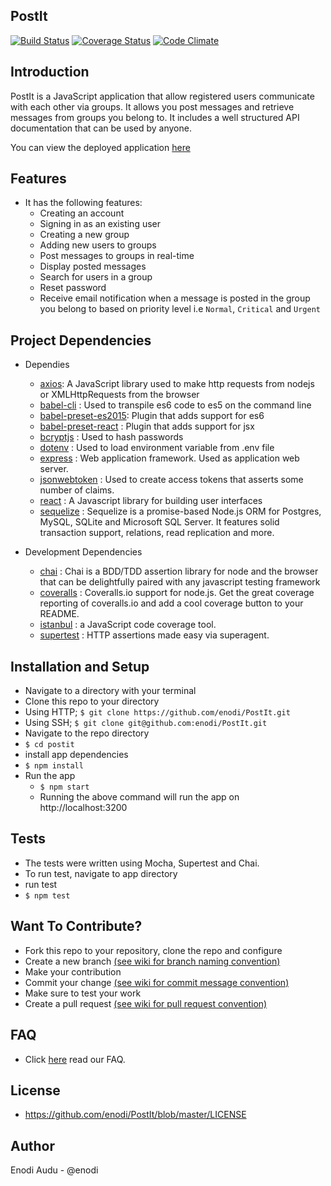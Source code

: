 ## PostIt 
[![Build Status](https://travis-ci.org/enodi/PostIt.svg?branch=add-license)](https://travis-ci.org/enodi/PostIt)  [![Coverage Status](https://coveralls.io/repos/github/enodi/PostIt/badge.svg?branch=staging)](https://coveralls.io/github/enodi/PostIt?branch=staging) [![Code Climate](https://codeclimate.com/github/enodi/PostIt/badges/gpa.svg)](https://codeclimate.com/github/enodi/PostIt/)

## Introduction
PostIt is a JavaScript application that allow registered users communicate with each other via groups. It allows you post messages and retrieve messages from groups you belong to. It includes a well structured API documentation that can be used by anyone.

You can view the deployed application [here](https://postit-enodi.herokuapp.com/)

## Features
  * It has the following features:
      * Creating an account
      * Signing in as an existing user
      * Creating a new group
      * Adding new users to groups
      * Post messages to groups in real-time
      * Display posted messages
      * Search for users in a group
      * Reset password
      * Receive email notification when a message is posted in the group you belong to based on priority level i.e `Normal`,         `Critical` and `Urgent`

## Project Dependencies
* Dependies

  * [axios](https://www.npmjs.com/package/axios): A JavaScript library used to make http requests from nodejs or        XMLHttpRequests from the browser
  * [babel-cli](https://www.npmjs.com/package/babel-cli) : Used to transpile es6 code to es5 on the command line
  * [babel-preset-es2015](https://www.npmjs.com/package/babel-preset-es2015): Plugin that adds support for es6
  * [babel-preset-react](https://www.npmjs.com/package/babel-preset-react) : Plugin that adds support for jsx
  * [bcryptjs](https://www.npmjs.com/package/bcryptjs) : Used to hash passwords 
  * [dotenv](https://www.npmjs.com/package/dotenv) : Used to load environment variable from .env file
  * [express](https://www.npmjs.com/package/express) : Web application framework. Used as application web server.
  * [jsonwebtoken](https://www.npmjs.com/package/jsonwebtoken) : Used to create access tokens that asserts some number of claims.
  * [react](https://www.npmjs.com/package/react) : A Javascript library for building user interfaces
  * [sequelize](https://www.npmjs.com/package/sequelize) : Sequelize is a promise-based Node.js ORM for Postgres, MySQL, SQLite and Microsoft SQL Server. It features         solid transaction support, relations, read replication and more.

* Development Dependencies

  * [chai](https://www.npmjs.com/package/chai) : Chai is a BDD/TDD assertion library for node and the browser that can be delightfully paired with any javascript         testing framework
  * [coveralls](https://www.npmjs.com/package/coveralls) : Coveralls.io support for node.js. Get the great coverage reporting of coveralls.io and add a cool coverage         button to your README.
  * [istanbul](https://www.npmjs.com/package/istanbul) : a JavaScript code coverage tool.
  * [supertest](https://www.npmjs.com/package/supertest) : HTTP assertions made easy via superagent.
  

## Installation and Setup

* Navigate to a directory with your terminal
* Clone this repo to your directory
* Using HTTP; ```$ git clone https://github.com/enodi/PostIt.git```
* Using SSH; ```$ git clone git@github.com:enodi/PostIt.git```
* Navigate to the repo directory
* ```$ cd postit```
* install app dependencies
* ```$ npm install```
* Run the app
  * ```$ npm start```
  * Running the above command will run the app on http://localhost:3200


## Tests
* The tests were written using Mocha, Supertest and Chai.
* To run test, navigate to app directory
* run test
* ```$ npm test```

## Want To Contribute?
* Fork this repo to your repository, clone the repo and configure
* Create a new branch [(see wiki for branch naming convention)](https://github.com/enodi/PostIt/wiki/Branch-Naming-Convention)
* Make your contribution
* Commit your change [(see wiki for commit message convention)](https://github.com/enodi/PostIt/wiki/Commit-Message-Convention)
* Make sure to test your work
* Create a pull request [(see wiki for pull request convention)](https://github.com/enodi/PostIt/wiki/Pull-Request-Naming-and-Description-Convention)

## FAQ
* Click [here](https://github.com/enodi/PostIt/wiki/Frequently-Asked-Questions) read our FAQ.

## License
* https://github.com/enodi/PostIt/blob/master/LICENSE

## Author
Enodi Audu - @enodi
